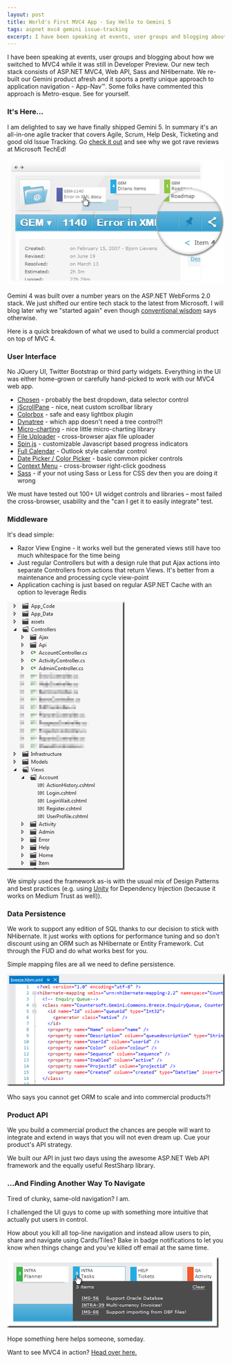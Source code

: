 ```yaml
---
layout: post
title: World's First MVC4 App - Say Hello to Gemini 5
tags: aspnet mvc4 gemini issue-tracking
excerpt: I have been speaking at events, user groups and blogging about how we switched to MVC 4 while it was still in Developer Preview. See what we cooked up.
---
```

I have been speaking at events, user groups and blogging about how we switched to MVC4 while it was still in Developer Preview. Our new tech stack consists of ASP.NET MVC4, Web API, Sass and NHibernate. We re-built our Gemini product afresh and it sports a pretty unique approach to application navigation - App-Nav™. Some folks have commented this approach is Metro-esque. See for yourself.

### It's Here...

I am delighted to say we have finally shipped Gemini 5. In summary it's an all-in-one agile tracker that covers Agile, Scrum, Help Desk, Ticketing and good old Issue Tracking. Go [check it out](http://www.geminiplatform.com) and see why we got rave reviews at Microsoft TechEd!

![issue tracker](/images/first-look.png "issue tracker")

Gemini 4 was built over a number years on the ASP.NET WebForms 2.0 stack. We just shifted our entire tech stack to the latest from Microsoft. I will blog later why we "started again" even though [conventional wisdom](http://www.joelonsoftware.com/articles/fog0000000069.html) says otherwise.

Here is a quick breakdown of what we used to build a commercial product on top of MVC 4.

### User Interface

No JQuery UI, Twitter Bootstrap or third party widgets. Everything in the UI was either home-grown or carefully hand-picked to work with our MVC4 web app.
 
* [Chosen](http://harvesthq.github.com/chosen/) - probably the best dropdown, data selector control
* [jScrollPane](http://jscrollpane.kelvinluck.com/) - nice, neat custom scrollbar library
* [Colorbox](http://www.jacklmoore.com/colorbox) - safe and easy lightbox plugin
* [Dynatree](https://code.google.com/p/dynatree/) - which app doesn't need a tree control?!
* [Micro-charting](http://omnipotent.net/jquery.sparkline/#s-about) - nice little micro-charting library
* [File Uploader](https://github.com/valums/file-uploader) - cross-browser ajax file uploader
* [Spin.js](http://fgnass.github.com/spin.js/) - customizable Javascript based progress indicators
* [Full Calendar](http://arshaw.com/fullcalendar/) - Outlook style calendar control
* [Date Picker / Color Picker](http://www.eyecon.ro/) - basic common picker controls
* [Context Menu](http://labs.abeautifulsite.net/archived/jquery-contextMenu/demo/) - cross-browser right-click goodness
* [Sass](http://sass-lang.com/) - if your not using Sass or Less for CSS dev then you are doing it wrong

We must have tested out 100+ UI widget controls and libraries – most failed the cross-browser, usability and the "can I get it to easily integrate" test.

### Middleware

It's dead simple:

* Razor View Engine - it works well but the generated views still have too much whitespace for the time being
* Just regular Controllers but with a design rule that put Ajax actions into separate Controllers from actions that return Views. It's better from a maintenance and processing cycle view-point
* Application caching is just based on regular ASP.NET Cache with an option to leverage Redis

![file structure](/images/first-structure.png "file structure")

We simply used the framework as-is with the usual mix of Design Patterns and best practices (e.g. using [Unity](http://unity.codeplex.com) for Dependency Injection (because it works on Medium Trust as well)).

### Data Persistence

We work to support any edition of SQL thanks to our decision to stick with NHibernate. It just works with options for performance tuning and so don't discount using an ORM such as NHibernate or Entity Framework. Cut through the FUD and do what works best for you.

Simple mapping files are all we need to define persistence.

![Hibernate](/images/first-hbm.png "Hibernate")

Who says you cannot get ORM to scale and into commercial products?!

### Product API

We you build a commercial product the chances are people will want to integrate and extend in ways that you will not even dream up. Cue your product's API strategy.

We built our API in just two days using the awesome ASP.NET Web API framework and the equally useful RestSharp library.

### ...And Finding Another Way To Navigate

Tired of clunky, same-old navigation? I am.

I challenged the UI guys to come up with something more intuitive that actually put users in control.

How about you kill all top-line navigation and instead allow users to pin, share and navigate using Cards/Tiles? Bake in badge notifications to let you know when things change and you've killed off email at the same time.

![AppNav](/images/first-appnav.png "AppNav")

Hope something here helps someone, someday.

Want to see MVC4 in action? [Head over here.](http://www.geminiplatform.com)



